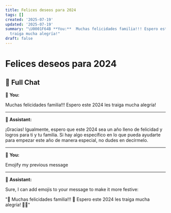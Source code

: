```yaml
---
title: Felices deseos para 2024
tags: []
created: '2025-07-19'
updated: '2025-07-19'
summary: "\U0001F64B **You:**  Muchas felicidades familia!!! Espero este 2024 les
  traiga mucha alegría!"
draft: false
---
```


# Felices deseos para 2024

## 🧠 Full Chat

🙋 **You:**

Muchas felicidades familia!!! Espero este 2024 les traiga mucha alegría!

---

🤖 **Assistant:**

¡Gracias! Igualmente, espero que este 2024 sea un año lleno de felicidad y logros para ti y tu familia. Si hay algo específico en lo que pueda ayudarte para empezar este año de manera especial, no dudes en decírmelo.

---

🙋 **You:**

Emojify my previous message

---

🤖 **Assistant:**

Sure, I can add emojis to your message to make it more festive:

"🎉 Muchas felicidades familia!!! 🥳 Espero este 2024 les traiga mucha alegría! 🌟💫"